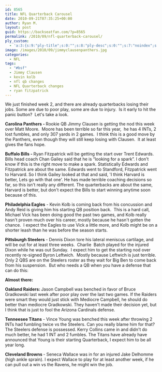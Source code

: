 ```yaml
---
id: 8565
title: NFL Quarterback Carousel
date: 2010-09-21T07:35:25+00:00
author: Ryan M.
layout: post
guid: https://backseatfan.com/?p=8565
permalink: /2010/09/nfl-quarterback-carousel/
ply_custom:
  - 'a:3:{s:9:"ply-title";s:0:"";s:8:"ply-desc";s:0:"";s:7:"noindex";s:0:"";}'
image: /images/2010/09/jimmyclausenpanthers.jpg
categories:
  - NFL
tags:
  - "#bsf"
  - Jimmy Clausen
  - kevin kolb
  - nfl qb changes
  - NFL Quarterback changes
  - ryan fitzpatrick
---
```


<div class="entry">
  <p>
    We just finished week 2, and there are already quarterbacks losing their jobs. Some are due to poor play, some are due to injury.  Is it early to hit the panic button?  Let's take a look.
  </p>

  <p>
    <strong>Carolina Panthers - </strong>Rookie QB Jimmy Clausen is getting the nod this week over Matt Moore.  Moore has been terrible so far this year,  he has 4 INTs, 2 lost fumbles, and only 307 yards in 2 games.  I think this is a good move by the Panthers, even though they will still keep losing with Clausen.  It at least gives the fans hope.
  </p>

  <p>
    <strong>Buffalo Bills - </strong>Ryan Fitzpatrick will be getting the start over Trent Edwards. Bills head coach Chan Gailey said that he is &#8220;looking for a spark&#8221;. I don't know if this is the right move to make a spark. Statistically Edwards and Fitzpatrick are about the same. Edwards went to Standford, Fitzpatrick went to Harvard. So I think Gailey looked at that and said, 'I think Harvard is better, Lets go with that one'. He has made terrible coaching decisions so far, so this isn't really any different. The quarterbacks are about the same, Harvard is better, but don't expect the Bills to start winning anytime soon because of this.
  </p>

  <p>
    <strong>Philadelphia Eagles</strong> - Kevin Kolb is coming back from his concussion and Andy Reid is giving him his starting QB position back.  This is a hard call, Michael Vick has been doing good the past two games, and Kolb really hasn't proven much over his career, mostly because he hasn't gotten the chance.  I expect the Eagles to use Vick a little more, and Kolb might be on a shorter leash than he was before the season starts.
  </p>

  <p>
    <strong>Pittsburgh Steelers</strong> - Dennis Dixon tore his lateral meniscus cartilage, and will be out for at least three weeks.  Charlie  Batch played for the injured Dixon while he was out Sunday.  I expect him to get the starting nod over recently re-signed Byron Leftwich.  Mostly because Leftwich is just terrible.  Only 2 QBS are on the Steelers roster as they wait for Big Ben to come back from his suspension.  But who needs a QB when you have a defense that can do this:
  </p>

  <p>
  </p>

  <p>
    <strong>Almost there:</strong>
  </p>

  <p>
    <strong>Oakland Raiders: </strong> Jason Campbell was benched in favor of Bruce Gradkowski last week after poor play over the last two games. If the Raiders were smart they would just stick with Mediocre Campbell, he should do better than mediocre Gradkowski. They haven't made their decision yet, but I think that is just to fool the Arizona Cardinals defense.
  </p>

  <p>
    <strong>Tenneesee Titans</strong> - Vince Young was benched this week after throwing 2 INTs had fumbling twice vs the Steelers. Can you really blame him for that? The Steelers defense is possessed. Kerry Collins came in and didn't do much better, he had 1 INT and 2 fumbles. The Titans have already have announced that Young is their starting Quarterback, I expect him to be all year long.
  </p>

  <p>
    <strong>Cleveland Browns </strong>- Seneca Wallace was in for an injured Jake Delhomme (high ankle sprain). I expect Wallace to play for at least another week, if he can pull out a win vs the Ravens, he might win the job.
  </p>
</div>
